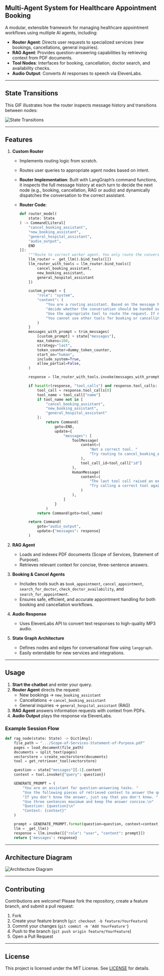 **Multi-Agent System for Healthcare Appointment Booking**
---

A modular, extensible framework for managing healthcare appointment workflows using multiple AI agents, including:

- **Router Agent**: Directs user requests to specialized services (new bookings, cancellations, general inquiries).
- **RAG Agent**: Provides question-answering capabilities by retrieving context from PDF documents.
- **Tool Nodes**: Interfaces for booking, cancellation, doctor search, and availability checks.
- **Audio Output**: Converts AI responses to speech via ElevenLabs.

---

## State Transitions

This GIF illustrates how the router inspects message history and transitions between nodes:

![State Transitions](https://github.com/JHansiduYapa/Multi-Agent-System-for-Healthcare-Appointment-Booking/blob/main/src/short_video.gif)

---

## Features

1. **Custom Router**
   - Implements routing logic from scratch.
   - Routes user queries to appropriate agent nodes based on intent.
   - **Router Implementation**: Built with LangGraph’s command functions, it inspects the full message history at each turn to decide the next node (e.g., booking, cancellation, RAG or audio) and dynamically dispatches the conversation to the correct assistant.
   - **Router Code**:

     ```python
     def router_model(
         state: State
     ) -> Command[Literal[
         "cancel_booking_assistant",
         "new_booking_assistant",
         "general_hospital_assistant",
         "audio_output",
         END
     ]]:
         """Route to correct worker agent. You only route the conversation."""
         llm_router = _get_llm().bind_tools([])
         llm_router_with_tools = llm_router.bind_tools([
             cancel_booking_assistant,
             new_booking_assistant,
             general_hospital_assistant
         ])

         custom_prompt = {
             "role": "system",
             "content": (
                 "You are a routing assistant. Based on the message history, "
                 "decide whether the conversation should be handed over to a specialized agent. "
                 "Use the appropriate tool to route the request. If no tool is needed, reply without calling a tool. "
                 "You cannot use other tools for booking or cancelling."
             )
         }
         messages_with_prompt = trim_messages(
             [custom_prompt] + state["messages"],
             max_tokens=100,
             strategy="last",
             token_counter=dummy_token_counter,
             start_on="human",
             include_system=True,
             allow_partial=False,
         )

         response = llm_router_with_tools.invoke(messages_with_prompt)

         if hasattr(response, "tool_calls") and response.tool_calls:
             tool_call = response.tool_calls[0]
             tool_name = tool_call["name"]
             if tool_name not in [
                 "cancel_booking_assistant",
                 "new_booking_assistant",
                 "general_hospital_assistant"
             ]:
                 return Command(
                     goto=END,
                     update={
                         "messages": [
                             ToolMessage(
                                 content=(
                                     "Not a correct tool. "
                                     "Try routing to cancel_booking_assistant or new_booking_assistant."
                                 ),
                                 tool_call_id=tool_call["id"]
                             ),
                             HumanMessage(
                                 content=(
                                     "The last tool call raised an exception. "
                                     "Try calling a correct tool again. Do not repeat mistakes."
                                 )
                             ),
                         ]
                     }
                 )
             return Command(goto=tool_name)

         return Command(
             goto="audio_output",
             update={"messages": response}
         )
     ```

2. **RAG Agent**
   - Loads and indexes PDF documents (Scope of Services, Statement of Purpose).
   - Retrieves relevant context for concise, three-sentence answers.

3. **Booking & Cancel Agents**
   - Includes tools such as `book_appointment`, `cancel_appointment`, `search_for_doctor`, `check_doctor_availability`, and `search_for_appointment`.
   - Ensures safe, efficient, and accurate appointment handling for both booking and cancellation workflows.

4. **Audio Response**
   - Uses ElevenLabs API to convert text responses to high-quality MP3 audio.

5. **State Graph Architecture**
   - Defines nodes and edges for conversational flow using `langgraph`.
   - Easily extendable for new services and integrations.

---

## Usage

1. **Start the chatbot** and enter your query.  
2. **Router Agent** directs the request:  
   - New bookings → `new_booking_assistant`  
   - Cancellations → `cancel_booking_assistant`  
   - General inquiries → `general_hospital_assistant` (RAG)  
3. **RAG Agent** answers information requests with context from PDFs.  
4. **Audio Output** plays the response via ElevenLabs.

### Example Session Flow

```python
def rag_node(state: State) -> Dict[Any]:
    file_path = ".../Scope-of-Services-Statement-of-Purpose.pdf"
    pages = load_document(file_path)
    documents = split_text(pages)
    vectorstore = create_vectorstore(documents)
    tool = get_retriever_tool(vectorstore)

    question = state["messages"][-1].content
    context = tool.invoke({"query": question})

    GENERATE_PROMPT = (
        "You are an assistant for question-answering tasks. "
        "Use the following pieces of retrieved context to answer the question. "
        "If you don't know the answer, just say that you don't know. "
        "Use three sentences maximum and keep the answer concise.\n"
        "Question: {question}\n"
        "Context: {context}"
    )

    prompt = GENERATE_PROMPT.format(question=question, context=context)
    llm = _get_llm()
    response = llm.invoke([{"role": "user", "content": prompt}])
    return {'messages': response}
````

---

## Architecture Diagram

![Architecture Diagram](https://github.com/JHansiduYapa/Multi-Agent-System-for-Healthcare-Appointment-Booking/blob/main/src/graph.png)

---

## Contributing

Contributions are welcome! Please fork the repository, create a feature branch, and submit a pull request:

1. Fork
2. Create your feature branch (`git checkout -b feature/YourFeature`)
3. Commit your changes (`git commit -m 'Add YourFeature'`)
4. Push to the branch (`git push origin feature/YourFeature`)
5. Open a Pull Request

---

## License

This project is licensed under the MIT License. See [LICENSE](LICENSE) for details.

